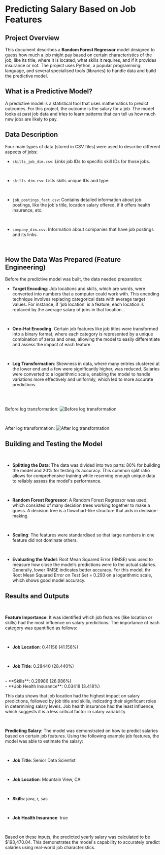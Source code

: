 # Predicting Salary Based on Job Features

## Project Overview

This document describes a **Random Forest Regressor** model designed to guess how much a job might pay based on certain characteristics of the job, like its title, where it is located, what skills it requires, and if it provides insurance or not. The project uses Python, a popular programming language, and several specialised tools (libraries) to handle data and build the predictive model.

## What is a Predictive Model?

A predictive model is a statistical tool that uses mathematics to predict outcomes. For this project, the outcome is the salary for a job. The model looks at past job data and tries to learn patterns that can tell us how much new jobs are likely to pay.

## Data Description
Four main types of data (stored in CSV files) were used to describe different aspects of jobs:

- `skills_job_dim.csv`: Links job IDs to specific skill IDs for those jobs.

<br>

- `skills_dim.csv`: Lists skills unique IDs and type.

<br>

- `job_postings_fact.csv`: Contains detailed information about job postings, like the job's title, location salary offered, if it offers health insurance, etc.

<br>

- `company_dim.csv`: Information about companies that have job postings and its links.

<br>

## How the Data Was Prepared (Feature Engineering)

Before the predictive model was built, the data needed preparation:


- **Target Encoding**: Job locations and skills, which are words, were converted into numbers that a computer could work with. This encoding technique involves replacing categorical data with average target values. For instance, if 'job location' is a feature, each location is replaced by the average salary of jobs in that location. .

<br>

- **One-Hot Encoding**: Certain job features like job titles were transformed into a binary format, where each category is represented by a unique combination of zeros and ones, allowing the model to easily differentiate and assess the impact of each feature.

<br>


- **Log Transformation**: Skewness in data, where many entries clustered at the lower end and a few were significantly higher, was reduced. Salaries were converted to a logarithmic scale, enabling the model to handle variations more effectively and uniformly, which led to more accurate predictions.

<br>
<br>


Before log transformation:
![Before log transformation](beforelog.png)


<br>

After log transformation:
![After log transformation](afterlog.png)

## Building and Testing the Model

<br>

- **Splitting the Data**: The data was divided into two parts: 80% for building the model and 20% for testing its accuracy. This common split ratio allows for comprehensive training while reserving enough unique data to reliably assess the model's performance.

<br>


- **Random Forest Regressor**: A Random Forest Regressor was used, which consisted of many decision trees working together to make a guess. A decision tree is a flowchart-like structure that aids in decision-making.

<br>


- **Scaling**: The features were standardised so that large numbers in one feature did not dominate others.

<br>


- **Evaluating the Model**: Root Mean Squared Error (RMSE) was used to measure how close the model’s predictions were to the actual salaries. Generally, lower RMSE indicates better accuracy. For this model, thr Root Mean Squared Error on Test Set = 0.293 on a logarithmic scale, which shows good model accuracy.


## Results and Outputs

<br>


**Feature Importance**: It was identified which job features (like location or skills) had the most influence on salary predictions. The importance of each category was quantified as follows:

<br>

  - **Job Location**: 0.41156 (41.156%)
  <br>
  
  - **Job Title**: 0.28440 (28.440%)
  <br>
  - **Skills**: 0.26986 (26.986%)
  <br>
  - **Job Health Insurance**: 0.03418 (3.418%)

This data shows that job location had the highest impact on salary predictions, followed by job title and skills, indicating their significant roles in determining salary levels. Job health insurance had the least influence, which suggests it is a less critical factor in salary variability.


<br>

**Predicting Salary**: The model was demonstrated on how to predict salaries based on certain job features. Using the following example job features, the model was able to estimate the salary:

  <br>
  
  - **Job Title**: Senior Data Scientist
  
    <br>
    
  - **Job Location**: Mountain View, CA
  
    <br>
    
  - **Skills**: java, r, sas
  
    <br>
    
  - **Job Health Insurance**: true
    
      <br>

 Based on these inputs, the predicted yearly salary was calculated to be $193,470.04. This demonstrates the model's capability to accurately predict salaries using real-world job characteristics.


<br>


